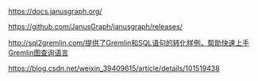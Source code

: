 https://docs.janusgraph.org/

https://github.com/JanusGraph/janusgraph/releases/

http://sql2gremlin.com/提供了Gremlin和SQL语句的转化样例，帮助快速上手Gremlin图查询语言


https://blog.csdn.net/weixin_39409615/article/details/101519438
